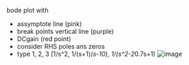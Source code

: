 bode plot with
 - assymptote line (pink)
 - break points vertical line (purple)
 - DCgain (red point)
 - consider RHS poles ans zeros
 - type 1, 2, 3 [1/s^2, 1/(s+1)*(s-10), 1/(s^2-2*0.7s+1)
![image](https://github.com/dhcho347/dh_test/assets/70368625/70e61c93-3bc3-4c89-9e97-b76e75eaac69)
